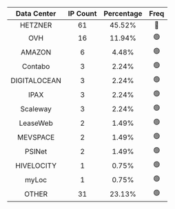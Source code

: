 | Data Center | IP Count | Percentage | Freq |
|:------------:|:--------:|:-----------:|:-----:|
| HETZNER | 61 | 45.52% | 🔴 |
| OVH | 16 | 11.94% | 🟢 |
| AMAZON | 6 | 4.48% | 🟢 |
| Contabo | 3 | 2.24% | 🟢 |
| DIGITALOCEAN | 3 | 2.24% | 🟢 |
| IPAX | 3 | 2.24% | 🟢 |
| Scaleway | 3 | 2.24% | 🟢 |
| LeaseWeb | 2 | 1.49% | 🟢 |
| MEVSPACE | 2 | 1.49% | 🟢 |
| PSINet | 2 | 1.49% | 🟢 |
| HIVELOCITY | 1 | 0.75% | 🟢 |
| myLoc | 1 | 0.75% | 🟢 |
| OTHER | 31 | 23.13% | 🟢 |